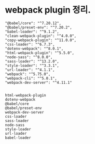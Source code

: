# webpack plugin 정리.

    "@babel/core": "^7.20.12",
    "@babel/preset-env": "^7.20.2",
    "babel-loader": "^9.1.2",
    "clean-webpack-plugin": "^4.0.0",
    "copy-webpack-plugin": "^11.0.0",
    "css-loader": "^6.7.3",
    "dotenv-webpack": "^8.0.1",
    "html-webpack-plugin": "^5.5.0",
    "node-sass": "^8.0.0",
    "sass-loader": "^13.2.0",
    "style-loader": "^3.3.1",
    "url-loader": "^4.1.1",
    "webpack": "^5.75.0",
    "webpack-cli": "^5.0.1",
    "webpack-dev-server": "^4.11.1"


    html-webpack-plugin
    dotenv-webpack
    @babel/core
    @babel/preset-env
    webpack-dev-server
    css-loader
    sass-loader
    node-sass
    style-loader
    url-loader
    babel-loader
